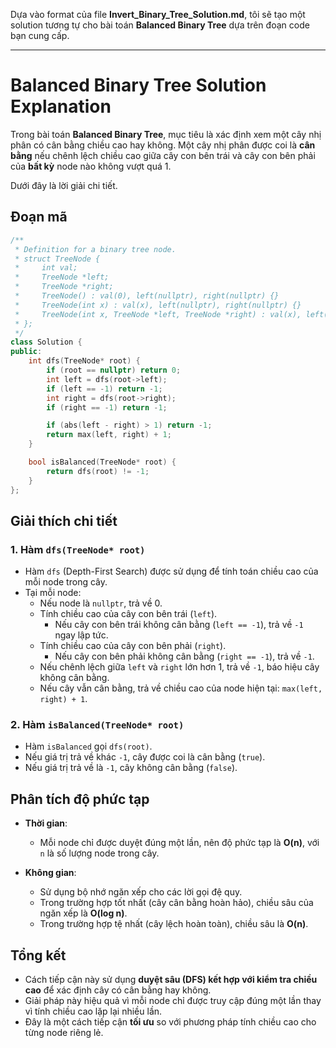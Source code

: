 Dựa vào format của file **Invert_Binary_Tree_Solution.md**, tôi sẽ tạo một solution tương tự cho bài toán **Balanced Binary Tree** dựa trên đoạn code bạn cung cấp.

---

# Balanced Binary Tree Solution Explanation

Trong bài toán **Balanced Binary Tree**, mục tiêu là xác định xem một cây nhị phân có cân bằng chiều cao hay không. Một cây nhị phân được coi là **cân bằng** nếu chênh lệch chiều cao giữa cây con bên trái và cây con bên phải của **bất kỳ** node nào không vượt quá 1.

Dưới đây là lời giải chi tiết.

## Đoạn mã

```cpp
/**
 * Definition for a binary tree node.
 * struct TreeNode {
 *     int val;
 *     TreeNode *left;
 *     TreeNode *right;
 *     TreeNode() : val(0), left(nullptr), right(nullptr) {}
 *     TreeNode(int x) : val(x), left(nullptr), right(nullptr) {}
 *     TreeNode(int x, TreeNode *left, TreeNode *right) : val(x), left(left), right(right) {}
 * };
 */
class Solution {
public:
    int dfs(TreeNode* root) {
        if (root == nullptr) return 0;
        int left = dfs(root->left);
        if (left == -1) return -1;
        int right = dfs(root->right);
        if (right == -1) return -1;

        if (abs(left - right) > 1) return -1;
        return max(left, right) + 1;
    }

    bool isBalanced(TreeNode* root) {
        return dfs(root) != -1;
    }
};
```

## Giải thích chi tiết

### 1. Hàm `dfs(TreeNode* root)`

-   Hàm `dfs` (Depth-First Search) được sử dụng để tính toán chiều cao của mỗi node trong cây.
-   Tại mỗi node:
    -   Nếu node là `nullptr`, trả về 0.
    -   Tính chiều cao của cây con bên trái (`left`).
        -   Nếu cây con bên trái không cân bằng (`left == -1`), trả về `-1` ngay lập tức.
    -   Tính chiều cao của cây con bên phải (`right`).
        -   Nếu cây con bên phải không cân bằng (`right == -1`), trả về `-1`.
    -   Nếu chênh lệch giữa `left` và `right` lớn hơn 1, trả về `-1`, báo hiệu cây không cân bằng.
    -   Nếu cây vẫn cân bằng, trả về chiều cao của node hiện tại: `max(left, right) + 1`.

### 2. Hàm `isBalanced(TreeNode* root)`

-   Hàm `isBalanced` gọi `dfs(root)`.
-   Nếu giá trị trả về khác `-1`, cây được coi là cân bằng (`true`).
-   Nếu giá trị trả về là `-1`, cây không cân bằng (`false`).

## Phân tích độ phức tạp

-   **Thời gian**:

    -   Mỗi node chỉ được duyệt đúng một lần, nên độ phức tạp là **O(n)**, với `n` là số lượng node trong cây.

-   **Không gian**:
    -   Sử dụng bộ nhớ ngăn xếp cho các lời gọi đệ quy.
    -   Trong trường hợp tốt nhất (cây cân bằng hoàn hảo), chiều sâu của ngăn xếp là **O(log n)**.
    -   Trong trường hợp tệ nhất (cây lệch hoàn toàn), chiều sâu là **O(n)**.

## Tổng kết

-   Cách tiếp cận này sử dụng **duyệt sâu (DFS) kết hợp với kiểm tra chiều cao** để xác định cây có cân bằng hay không.
-   Giải pháp này hiệu quả vì mỗi node chỉ được truy cập đúng một lần thay vì tính chiều cao lặp lại nhiều lần.
-   Đây là một cách tiếp cận **tối ưu** so với phương pháp tính chiều cao cho từng node riêng lẻ.
